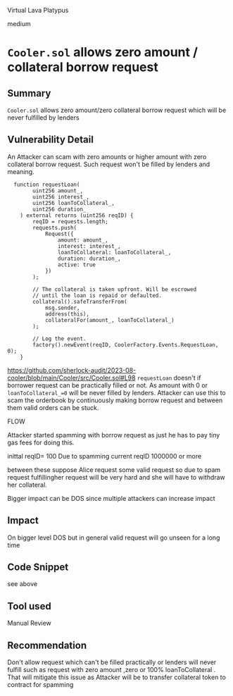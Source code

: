 Virtual Lava Platypus

medium

# `Cooler.sol` allows zero amount / collateral borrow request
## Summary

`Cooler.sol` allows zero amount/zero collateral borrow request which will be never fulfilled by lenders

## Vulnerability Detail

An Attacker can scam with zero amounts or higher amount with zero collateral borrow request. Such request won't be filled by lenders and meaning.
```solidity
  function requestLoan(
        uint256 amount_,
        uint256 interest_,
        uint256 loanToCollateral_,
        uint256 duration_
    ) external returns (uint256 reqID) {
        reqID = requests.length;
        requests.push(
            Request({
                amount: amount_,
                interest: interest_,
                loanToCollateral: loanToCollateral_,
                duration: duration_,
                active: true
            })
        );

        // The collateral is taken upfront. Will be escrowed
        // until the loan is repaid or defaulted.
        collateral().safeTransferFrom(
            msg.sender,
            address(this),
            collateralFor(amount_, loanToCollateral_)
        );

        // Log the event.
        factory().newEvent(reqID, CoolerFactory.Events.RequestLoan, 0);
    }
```
https://github.com/sherlock-audit/2023-08-cooler/blob/main/Cooler/src/Cooler.sol#L98
`requestLoan` doesn't if borrower request can be practically filled or not.
As amount with 0 or `loanToCollateral_=0` will be never filled by lenders.
Attacker can use this to scam the orderbook by continuously making borrow request and between them valid orders can be stuck.

FLOW

Attacker started spamming with borrow request as just he has to pay tiny gas fees for doing this. 

inittal reqID= 100
Due to spamming current reqID 1000000  or more

between these suppose Alice request some valid request so due to spam request fulfillingher request will be very hard and she will have to withdraw her collateral.

Bigger impact can be DOS since multiple attackers can increase impact 

## Impact
  On bigger level DOS but in general valid request will go unseen for a long time 

## Code Snippet

see above

## Tool used

Manual Review

## Recommendation

Don't allow request which can't be filled practically or lenders will never fulfill such as  request with zero amount ,zero or 100% loanToCollateral . That will mitigate this issue as Attacker will be to transfer collateral token to contract for spamming
